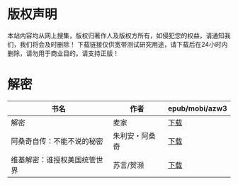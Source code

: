 # 版权声明

本站内容均从网上搜集，版权归著作人及版权方所有，如侵犯您的权益，请通知我们，我们将会及时删除！ 下载链接仅供宽带测试研究用途，请下载后在24小时内删除，请勿用于商业目的。请支持正版！

# 解密

| 书名 | 作者 | epub/mobi/azw3 |
| --- | --- | --- |
| 解密 | 麦家 | [下载](https://url89.ctfile.com/f/31084289-1357033438-7ed22e?p=8866) |
| 阿桑奇自传：不能不说的秘密 | 朱利安・阿桑奇 | [下载](https://url89.ctfile.com/f/31084289-1357009390-bd0480?p=8866) |
| 维基解密：谁授权美国统管世界 | 苏言/贺濒 | [下载](https://url89.ctfile.com/f/31084289-1357006888-73eb56?p=8866) |
